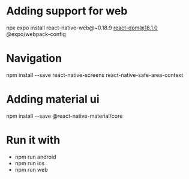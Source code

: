 # Adding support for web

npx expo install react-native-web@~0.18.9 react-dom@18.1.0 @expo/webpack-config

# Navigation
npm install --save react-native-screens react-native-safe-area-context

# Adding material ui
npm install --save @react-native-material/core

# Run it with
- npm run android
- npm run ios
- npm run web